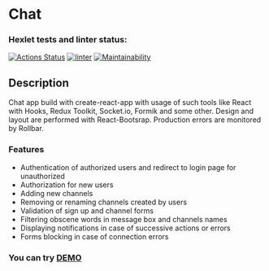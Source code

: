 # Chat

### Hexlet tests and linter status:
[![Actions Status](https://github.com/d13ch/frontend-project-12/workflows/hexlet-check/badge.svg)](https://github.com/d13ch/frontend-project-12/actions)
[![linter](https://github.com/d13ch/frontend-project-12/actions/workflows/linter.yml/badge.svg)](https://github.com/d13ch/frontend-project-12/actions/workflows/linter.yml)
[![Maintainability](https://api.codeclimate.com/v1/badges/6c22586627344e08a281/maintainability)](https://codeclimate.com/github/d13ch/frontend-project-12/maintainability)

## Description
Chat app build with create-react-app with usage of such tools like React with Hooks, Redux Toolkit, Socket.io, Formik and some other. Design and layout are performed with React-Bootsrap. Production errors are monitored by Rollbar.

### Features
- Authentication of authorized users and redirect to login page for unauthorized
- Authorization for new users
- Adding new channels
- Removing or renaming channels created by users
- Validation of sign up and channel forms
- Filtering obscene words in message box and channels names
- Displaying notifications in case of successive actions or errors
- Forms blocking in case of connection errors

### You can try [DEMO](https://hexlet-chat-bdzx.onrender.com)